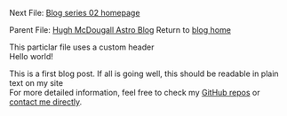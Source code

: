 Next File: [Blog series 02 homepage](.\..\02_series\02home.html)  
  
  
  
Parent File: [Hugh McDougall Astro Blog](.\..\bloghome.html)	 Return to [blog home](..\..\bloghome.html)  
  
This particlar file uses a custom header    
Hello world!
  

  
This is a first blog post. If all is going well, this should be readable in plain text on my site  
For more detailed information, feel free to check my [GitHub repos](https://github.com/HughMcDougall/) or [contact me directly](hughmcdougallemail@gmail.com).  
